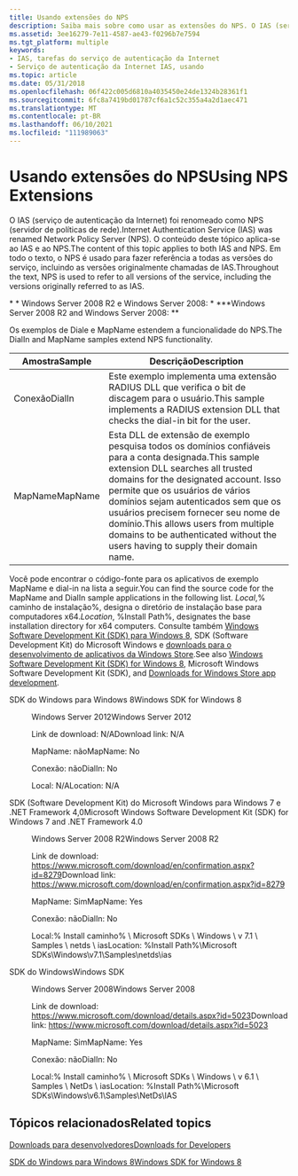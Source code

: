 ```yaml
---
title: Usando extensões do NPS
description: Saiba mais sobre como usar as extensões do NPS. O IAS (serviço de autenticação da Internet) foi renomeado como NPS (servidor de políticas de rede).
ms.assetid: 3ee16279-7e11-4587-ae43-f0296b7e7594
ms.tgt_platform: multiple
keywords:
- IAS, tarefas do serviço de autenticação da Internet
- Serviço de autenticação da Internet IAS, usando
ms.topic: article
ms.date: 05/31/2018
ms.openlocfilehash: 06f422c005d6810a4035450e24de1324b28361f1
ms.sourcegitcommit: 6fc8a7419bd01787cf6a1c52c355a4a2d1aec471
ms.translationtype: MT
ms.contentlocale: pt-BR
ms.lasthandoff: 06/10/2021
ms.locfileid: "111989063"
---
```

# <a name="using-nps-extensions"></a><span data-ttu-id="09886-106">Usando extensões do NPS</span><span class="sxs-lookup"><span data-stu-id="09886-106">Using NPS Extensions</span></span>

<span data-ttu-id="09886-107">O IAS (serviço de autenticação da Internet) foi renomeado como NPS (servidor de políticas de rede).</span><span class="sxs-lookup"><span data-stu-id="09886-107">Internet Authentication Service (IAS) was renamed Network Policy Server (NPS).</span></span> <span data-ttu-id="09886-108">O conteúdo deste tópico aplica-se ao IAS e ao NPS.</span><span class="sxs-lookup"><span data-stu-id="09886-108">The content of this topic applies to both IAS and NPS.</span></span> <span data-ttu-id="09886-109">Em todo o texto, o NPS é usado para fazer referência a todas as versões do serviço, incluindo as versões originalmente chamadas de IAS.</span><span class="sxs-lookup"><span data-stu-id="09886-109">Throughout the text, NPS is used to refer to all versions of the service, including the versions originally referred to as IAS.</span></span>

<span data-ttu-id="09886-110">\* \* Windows Server 2008 R2 e Windows Server 2008: \* \*</span><span class="sxs-lookup"><span data-stu-id="09886-110">\*\*Windows Server 2008 R2 and Windows Server 2008:  \*\*</span></span>

<span data-ttu-id="09886-111">Os exemplos de Diale e MapName estendem a funcionalidade do NPS.</span><span class="sxs-lookup"><span data-stu-id="09886-111">The DialIn and MapName samples extend NPS functionality.</span></span>



| <span data-ttu-id="09886-112">Amostra</span><span class="sxs-lookup"><span data-stu-id="09886-112">Sample</span></span>             | <span data-ttu-id="09886-113">Descrição</span><span class="sxs-lookup"><span data-stu-id="09886-113">Description</span></span>                                                                                                                                                                                                     |
|--------------------|-----------------------------------------------------------------------------------------------------------------------------------------------------------------------------------------------------------------|
| <span data-ttu-id="09886-114">Conexão</span><span class="sxs-lookup"><span data-stu-id="09886-114">DialIn</span></span><br/>  | <span data-ttu-id="09886-115">Este exemplo implementa uma extensão RADIUS DLL que verifica o bit de discagem para o usuário.</span><span class="sxs-lookup"><span data-stu-id="09886-115">This sample implements a RADIUS extension DLL that checks the dial-in bit for the user.</span></span><br/>                                                                                                              |
| <span data-ttu-id="09886-116">MapName</span><span class="sxs-lookup"><span data-stu-id="09886-116">MapName</span></span><br/> | <span data-ttu-id="09886-117">Esta DLL de extensão de exemplo pesquisa todos os domínios confiáveis para a conta designada.</span><span class="sxs-lookup"><span data-stu-id="09886-117">This sample extension DLL searches all trusted domains for the designated account.</span></span> <span data-ttu-id="09886-118">Isso permite que os usuários de vários domínios sejam autenticados sem que os usuários precisem fornecer seu nome de domínio.</span><span class="sxs-lookup"><span data-stu-id="09886-118">This allows users from multiple domains to be authenticated without the users having to supply their domain name.</span></span><br/> |



 

<span data-ttu-id="09886-119">Você pode encontrar o código-fonte para os aplicativos de exemplo MapName e dial-in na lista a seguir.</span><span class="sxs-lookup"><span data-stu-id="09886-119">You can find the source code for the MapName and DialIn sample applications in the following list.</span></span> <span data-ttu-id="09886-120">*Local*,% caminho de instalação%, designa o diretório de instalação base para computadores x64.</span><span class="sxs-lookup"><span data-stu-id="09886-120">*Location*, %Install Path%, designates the base installation directory for x64 computers.</span></span> <span data-ttu-id="09886-121">Consulte também [Windows Software Development Kit (SDK) para Windows 8](https://developer.microsoft.com/windows/downloads/windows-8-sdk), SDK (Software Development Kit) do Microsoft Windows e [downloads para o desenvolvimento de aplicativos da Windows Store](https://msdn.microsoft.com/windows/apps/br229516).</span><span class="sxs-lookup"><span data-stu-id="09886-121">See also [Windows Software Development Kit (SDK) for Windows 8](https://developer.microsoft.com/windows/downloads/windows-8-sdk), Microsoft Windows Software Development Kit (SDK), and [Downloads for Windows Store app development](https://msdn.microsoft.com/windows/apps/br229516).</span></span>

<dl> <dt>

<span data-ttu-id="09886-122">SDK do Windows para Windows 8</span><span class="sxs-lookup"><span data-stu-id="09886-122">Windows SDK for Windows 8</span></span>
</dt> <dd>

<span data-ttu-id="09886-123">Windows Server 2012</span><span class="sxs-lookup"><span data-stu-id="09886-123">Windows Server 2012</span></span>

<span data-ttu-id="09886-124">Link de download: N/A</span><span class="sxs-lookup"><span data-stu-id="09886-124">Download link: N/A</span></span>

<span data-ttu-id="09886-125">MapName: não</span><span class="sxs-lookup"><span data-stu-id="09886-125">MapName: No</span></span>

<span data-ttu-id="09886-126">Conexão: não</span><span class="sxs-lookup"><span data-stu-id="09886-126">DialIn: No</span></span>

<span data-ttu-id="09886-127">Local: N/A</span><span class="sxs-lookup"><span data-stu-id="09886-127">Location: N/A</span></span>

</dd> <dt>

<span data-ttu-id="09886-128">SDK (Software Development Kit) do Microsoft Windows para Windows 7 e .NET Framework 4,0</span><span class="sxs-lookup"><span data-stu-id="09886-128">Microsoft Windows Software Development Kit (SDK) for Windows 7 and .NET Framework 4.0</span></span>
</dt> <dd>

<span data-ttu-id="09886-129">Windows Server 2008 R2</span><span class="sxs-lookup"><span data-stu-id="09886-129">Windows Server 2008 R2</span></span>

<span data-ttu-id="09886-130">Link de download: <https://www.microsoft.com/download/en/confirmation.aspx?id=8279></span><span class="sxs-lookup"><span data-stu-id="09886-130">Download link: <https://www.microsoft.com/download/en/confirmation.aspx?id=8279></span></span>

<span data-ttu-id="09886-131">MapName: Sim</span><span class="sxs-lookup"><span data-stu-id="09886-131">MapName: Yes</span></span>

<span data-ttu-id="09886-132">Conexão: não</span><span class="sxs-lookup"><span data-stu-id="09886-132">DialIn: No</span></span>

<span data-ttu-id="09886-133">Local:% Install caminho% \\ Microsoft SDKs \\ Windows \\ v 7.1 \\ Samples \\ netds \\ ias</span><span class="sxs-lookup"><span data-stu-id="09886-133">Location: %Install Path%\\Microsoft SDKs\\Windows\\v7.1\\Samples\\netds\\ias</span></span>

</dd> <dt>

<span data-ttu-id="09886-134">SDK do Windows</span><span class="sxs-lookup"><span data-stu-id="09886-134">Windows SDK</span></span>
</dt> <dd>

<span data-ttu-id="09886-135">Windows Server 2008</span><span class="sxs-lookup"><span data-stu-id="09886-135">Windows Server 2008</span></span>

<span data-ttu-id="09886-136">Link de download: <https://www.microsoft.com/download/details.aspx?id=5023></span><span class="sxs-lookup"><span data-stu-id="09886-136">Download link: <https://www.microsoft.com/download/details.aspx?id=5023></span></span>

<span data-ttu-id="09886-137">MapName: Sim</span><span class="sxs-lookup"><span data-stu-id="09886-137">MapName: Yes</span></span>

<span data-ttu-id="09886-138">Conexão: não</span><span class="sxs-lookup"><span data-stu-id="09886-138">DialIn: No</span></span>

<span data-ttu-id="09886-139">Local:% Install caminho% \\ Microsoft SDKs \\ Windows \\ v 6.1 \\ Samples \\ NetDs \\ ias</span><span class="sxs-lookup"><span data-stu-id="09886-139">Location: %Install Path%\\Microsoft SDKs\\Windows\\v6.1\\Samples\\NetDs\\IAS</span></span>

</dd> </dl>

## <a name="related-topics"></a><span data-ttu-id="09886-140">Tópicos relacionados</span><span class="sxs-lookup"><span data-stu-id="09886-140">Related topics</span></span>

<dl> <dt>

[<span data-ttu-id="09886-141">Downloads para desenvolvedores</span><span class="sxs-lookup"><span data-stu-id="09886-141">Downloads for Developers</span></span>](https://msdn.microsoft.com/windows/apps/br229516)
</dt> <dt>

[<span data-ttu-id="09886-142">SDK do Windows para Windows 8</span><span class="sxs-lookup"><span data-stu-id="09886-142">Windows SDK for Windows 8</span></span>](https://developer.microsoft.com/windows/downloads/windows-8-sdk)
</dt> </dl>

 

 





